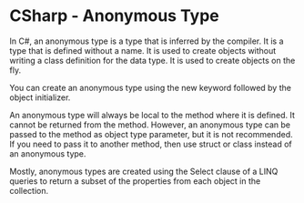 # CSharp - Anonymous Type

In C#, an anonymous type is a type that is inferred by the compiler. 
It is a type that is defined without a name. It is used to create objects without writing a class definition for the data type. 
It is used to create objects on the fly.

You can create an anonymous type using the new keyword followed by
the object initializer.


An anonymous type will always be local to the method where it is defined. It cannot be returned from the method. However, an anonymous type can be passed to the method as object type parameter, but it is not recommended. If you need to pass it to another method, then use struct or class instead of an anonymous type.

Mostly, anonymous types are created using the Select clause of a LINQ queries to return a subset of the properties from each object in the collection.